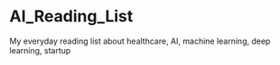 # AI_Reading_List
My everyday reading list about healthcare, AI, machine learning, deep learning, startup
